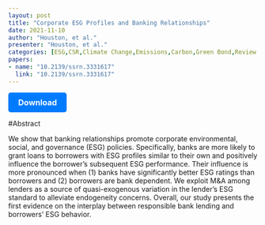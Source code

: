 ```yaml
---
layout: post
title: "Corporate ESG Profiles and Banking Relationships"
date: 2021-11-10
author: "Houston, et al."
presenter: "Houston, et al."
categories: [ESG,CSR,Climate Change,Emissions,Carbon,Green Bond,Review of Financial Studies]
papers:
- name: "10.2139/ssrn.3331617"
  link: "10.2139/ssrn.3331617"
---
```


<p>
  <a href='https://papers.ssrn.com/sol3/papers.cfm?abstract_id=3331617' class='button'>
    Download
  </a>
</p>

<style>
  .button {
    display: inline-block;
    padding: 10px 20px;
    background-color: #007bff;
    color: #fff;
    text-decoration: none;
    border-radius: 5px;
    font-size: 16px;
    font-weight: bold;
  }
</style>

#Abstract
<p>We show that banking relationships promote corporate environmental, social, and governance (ESG) policies. Specifically, banks are more likely to grant loans to borrowers with ESG profiles similar to their own and positively influence the borrower’s subsequent ESG performance. Their influence is more pronounced when (1) banks have significantly better ESG ratings than borrowers and (2) borrowers are bank dependent. We exploit M&amp;A among lenders as a source of quasi-exogenous variation in the lender’s ESG standard to alleviate endogeneity concerns. Overall, our study presents the first evidence on the interplay between responsible bank lending and borrowers’ ESG behavior.</p>

